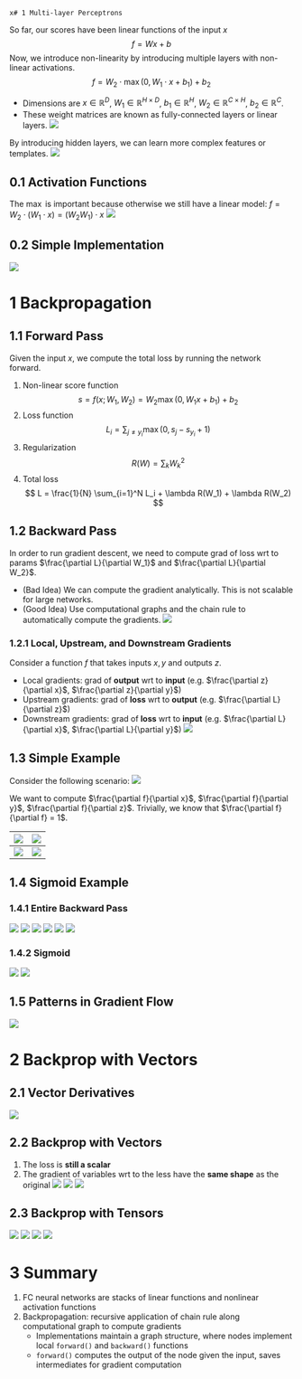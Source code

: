	x# 1 Multi-layer Perceptrons
So far, our scores have been linear functions of the input $x$
$$
f = Wx + b
$$
Now, we introduce non-linearity by introducing multiple layers with non-linear activations.
$$
f = W_2 \cdot \max(0, W_1 \cdot x + b_1) + b_2
$$
* Dimensions are $x \in \mathbb{R}^D$, $W_1 \in \mathbb{R}^{H \times D}$, $b_1 \in \mathbb{R}^H$, $W_2 \in \mathbb{R}^{C \times H}$, $b_2 \in \mathbb{R}^C$.
* These weight matrices are known as fully-connected layers or linear layers.
![](../../attachments/Pasted%20image%2020250413191927.png)

By introducing hidden layers, we can learn more complex features or templates.
![](../../attachments/Pasted%20image%2020250413192324.png)

## 0.1 Activation Functions
The $\max$ is important because otherwise we still have a linear model: $f = W_2 \cdot (W_1 \cdot x) = (W_2 W_1) \cdot x$
![](../../attachments/Pasted%20image%2020250413192100.png)

## 0.2 Simple Implementation
![](../../attachments/Pasted%20image%2020250413192314.png)

# 1 Backpropagation
## 1.1 Forward Pass
Given the input $x$, we compute the total loss by running the network forward.
1. Non-linear score function
$$
s = f(x; W_1, W_2) = W_2 \max(0, W_1 x + b_1) + b_2
$$
2. Loss function
$$
L_i = \sum_{j \neq y_i} \max(0, s_j - s_{y_i} + 1)
$$
3. Regularization
$$
R(W) = \sum_k W_k^2
$$
4. Total loss
$$
L = \frac{1}{N} \sum_{i=1}^N L_i + \lambda R(W_1) + \lambda R(W_2)
$$
## 1.2 Backward Pass
In order to run gradient descent, we need to compute grad of loss wrt to params $\frac{\partial L}{\partial W_1}$ and $\frac{\partial L}{\partial W_2}$.
* (Bad Idea) We can compute the gradient analytically. This is not scalable for large networks.
* (Good Idea) Use computational graphs and the chain rule to automatically compute the gradients.
![](../../attachments/Pasted%20image%2020250413193054.png)
### 1.2.1 Local, Upstream, and Downstream Gradients
Consider a function $f$ that takes inputs $x, y$ and outputs $z$.
* Local gradients: grad of **output** wrt to **input**  (e.g. $\frac{\partial z}{\partial x}$, $\frac{\partial z}{\partial y}$)
* Upstream gradients: grad of **loss** wrt to **output** (e.g. $\frac{\partial L}{\partial z}$)
* Downstream gradients: grad of **loss** wrt to **input** (e.g. $\frac{\partial L}{\partial x}$, $\frac{\partial L}{\partial y}$)
![](../../attachments/Pasted%20image%2020250413195528.png)

## 1.3 Simple Example
Consider the following scenario:
![](../../attachments/Pasted%20image%2020250413193314.png)

We want to compute $\frac{\partial f}{\partial x}$, $\frac{\partial f}{\partial y}$, $\frac{\partial f}{\partial z}$. Trivially, we know that $\frac{\partial f}{\partial f} = 1$.

| ![](../../attachments/Pasted%20image%2020250413193426.png) | ![](../../attachments/Pasted%20image%2020250413193445.png) |
| ---------------------------------------------------------- | ---------------------------------------------------------- |
| ![](../../attachments/Pasted%20image%2020250413193455.png) | ![](../../attachments/Pasted%20image%2020250413193508.png) |

## 1.4 Sigmoid Example
### 1.4.1 Entire Backward Pass
![](../../attachments/Pasted%20image%2020250413195934.png)
![](../../attachments/Pasted%20image%2020250413195945.png)
![](../../attachments/Pasted%20image%2020250413195954.png)
![](../../attachments/Pasted%20image%2020250413200004.png)
![](../../attachments/Pasted%20image%2020250413200031.png)
![](../../attachments/Pasted%20image%2020250413200044.png)

### 1.4.2 Sigmoid
![](../../attachments/Pasted%20image%2020250413200123.png)
![](../../attachments/Pasted%20image%2020250413200129.png)

## 1.5 Patterns in Gradient Flow
![](../../attachments/Pasted%20image%2020250413200232.png)

# 2 Backprop with Vectors
## 2.1 Vector Derivatives
![](../../attachments/Pasted%20image%2020250413200358.png)
## 2.2 Backprop with Vectors
1. The loss is **still a scalar**
2. The gradient of variables wrt to the less have the **same shape** as the original
![](../../attachments/Pasted%20image%2020250413200447.png)
![](../../attachments/Pasted%20image%2020250413200558.png)
![](../../attachments/Pasted%20image%2020250413200634.png)

## 2.3 Backprop with Tensors
![](../../attachments/Pasted%20image%2020250413200655.png)
![](../../attachments/Pasted%20image%2020250413200717.png)
![](../../attachments/Pasted%20image%2020250413200741.png)
![](../../attachments/Pasted%20image%2020250413200820.png)

# 3 Summary
1. FC neural networks are stacks of linear functions and nonlinear activation functions
2. Backpropagation: recursive application of chain rule along computational graph to compute gradients
	* Implementations maintain a graph structure, where nodes implement local `forward()` and `backward()` functions
	* `forward()` computes the output of the node given the input, saves intermediates for gradient computation
